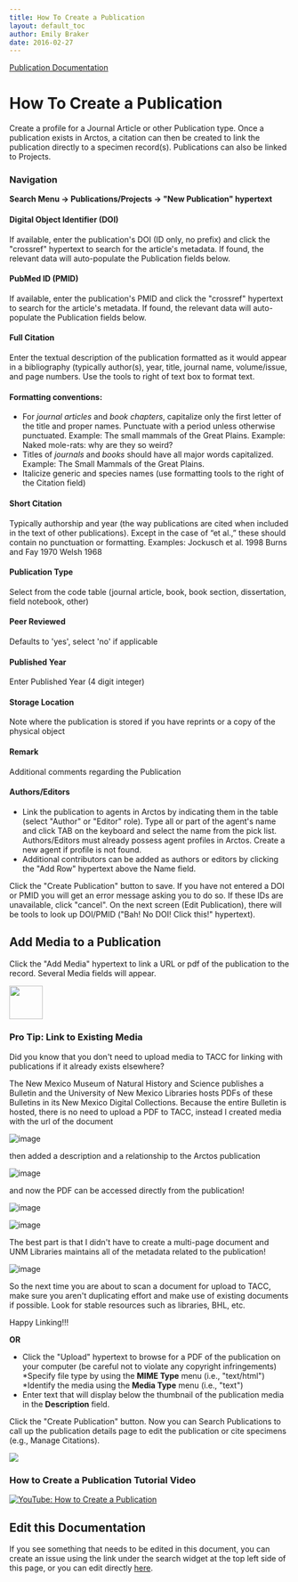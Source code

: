 ```yaml
---
title: How To Create a Publication
layout: default_toc
author: Emily Braker
date: 2016-02-27
---
```


[Publication Documentation](https://handbook.arctosdb.org/documentation/publications.html)

# How To Create a Publication

Create a profile for a Journal Article or other Publication type. Once a publication exists in Arctos, a citation can then be created to link the publication directly to a specimen record(s). Publications can also be linked to Projects.

### Navigation
**Search Menu → Publications/Projects → "New Publication" hypertext**

#### Digital Object Identifier (DOI)

If available, enter the publication's DOI (ID only, no prefix) and click the "crossref" hypertext to search for the article's metadata. If found, the relevant data will auto-populate the Publication fields below.

#### PubMed ID (PMID)

If available, enter the publication's PMID and click the "crossref" hypertext to search for the article's metadata. If found, the relevant data will auto-populate the Publication fields below.

#### Full Citation

Enter the textual description of the publication formatted as it would appear in a bibliography (typically author(s), year, title, journal name, volume/issue, and page numbers. Use the tools to right of text box to format text.

#### Formatting conventions:

* For *journal articles* and *book chapters*, capitalize only the first letter of the title and proper names. Punctuate with a period unless otherwise punctuated.
Example: The small mammals of the Great Plains.
Example: Naked mole-rats: why are they so weird?
* Titles of *journals* and *books* should have all major words capitalized.
Example: The Small Mammals of the Great Plains.
* Italicize generic and species names (use formatting tools to the right of the Citation field)

#### Short Citation

Typically authorship and year (the way publications are cited when included in the text of other publications).  Except in the case of “et al.,” these should contain no punctuation or formatting.
Examples:
Jockusch et al. 1998
Burns and Fay 1970
Welsh 1968

#### Publication Type

Select from the code table (journal article, book, book section, dissertation, field notebook, other)

#### Peer Reviewed

Defaults to 'yes', select 'no' if applicable

#### Published Year

Enter Published Year (4 digit integer)

#### Storage Location

Note where the publication is stored if you have reprints or a copy of the physical object

#### Remark

Additional comments regarding the Publication

#### Authors/Editors

* Link the publication to agents in Arctos by indicating them in the table (select "Author" or "Editor" role). Type all or part of the agent's name and click TAB on the keyboard and select the name from the pick list. Authors/Editors must already possess agent profiles in Arctos. Create a new agent if profile is not found.
* Additional contributors can be added as authors or editors by clicking the "Add Row" hypertext above the Name field.

Click the "Create Publication" button to save. If you have not entered a DOI or PMID you will get an error message asking you to do so. If these IDs are unavailable, click "cancel". On the next screen (Edit Publication), there will be tools to look up DOI/PMID ("Bah! No DOI! Click this!" hypertext).

## Add Media to a Publication

Click the "Add Media" hypertext to link a URL or pdf of the publication to the record. Several Media fields will appear.

<img width="60" src="https://raw.githubusercontent.com/ArctosDB/documentation-wiki/gh-pages/tutorial_images/Bear%20Pro.jpg">  

### Pro Tip: Link to Existing Media 

Did you know that you don't need to upload media to TACC for linking with publications if it already exists elsewhere?

The New Mexico Museum of Natural History and Science publishes a Bulletin and the University of New Mexico Libraries hosts PDFs of these Bulletins in its New Mexico Digital Collections. Because the entire Bulletin is hosted, there is no need to upload a PDF to TACC, instead I created media with the url of the document

![image](https://user-images.githubusercontent.com/5725767/75098769-8049a280-5577-11ea-8762-d7482ba1a209.png)

then added a description and a relationship to the Arctos publication

![image](https://user-images.githubusercontent.com/5725767/75098777-ac652380-5577-11ea-938c-2095b6a6050a.png)

and now the PDF can be accessed directly from the publication!

![image](https://user-images.githubusercontent.com/5725767/75098813-f5b57300-5577-11ea-970b-f26cacacaf6d.png)

![image](https://user-images.githubusercontent.com/5725767/75098835-32816a00-5578-11ea-87f5-e46b47961d52.png)

The best part is that I didn't have to create a multi-page document and UNM Libraries maintains all of the metadata related to the publication!

![image](https://user-images.githubusercontent.com/5725767/75098849-5775dd00-5578-11ea-9736-1496fc033e94.png)

So the next time you are about to scan a document for upload to TACC, make sure you aren't duplicating effort and make use of existing documents if possible. Look for stable resources such as libraries, BHL, etc.

Happy Linking!!!

**OR**
* Click the "Upload" hypertext to browse for a PDF of the publication on your computer (be careful not to violate any copyright infringements)
*Specify file type by using the **MIME Type** menu (i.e., "text/html")
*Identify the media using the **Media Type** menu (i.e., "text")
* Enter text that will display below the thumbnail of the publication media in the **Description** field.

Click the "Create Publication" button. Now you can Search Publications to call up the publication details page to edit the publication or cite specimens (e.g., Manage Citations).

![](https://github.com/ArctosDB/documentation-wiki/blob/master/tutorial_images/publication_detail.JPG)

### How to Create a Publication Tutorial Video ###

[![YouTube: How to Create a Publication](https://raw.githubusercontent.com/ArctosDB/documentation-wiki/gh-pages/tutorial_images/How_to_Create_a_Publication_in_Arctos.jpg)](https://youtu.be/B7XbUVjqdZk)

## Edit this Documentation

If you see something that needs to be edited in this document, you can create an issue using the link under the search widget at the top left side of this page, or you can edit directly <a href="https://github.com/ArctosDB/documentation-wiki/edit/gh-pages/_how_to/How-to-Create-a-Publication.markdown" target="_blank">here</a>.
